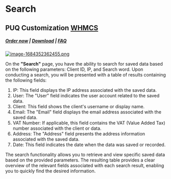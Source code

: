 # Search

## PUQ Customization **[WHMCS](https://puqcloud.com/link.php?id=77)**

#####  [Order now](https://puqcloud.com/whmcs-addon-puq-customization.php) | [Download](https://download.puqcloud.com/WHMCS/addons/PUQ-Customization/) | [FAQ](https://faq.puqcloud.com/)

[![image-1684352362455.png](https://doc.puq.info/uploads/images/gallery/2023-05/scaled-1680-/image-1684352362455.png)](https://doc.puq.info/uploads/images/gallery/2023-05/image-1684352362455.png)

On the **"Search"** page, you have the ability to search for saved data based on the following parameters: Client ID, IP, and Search word. Upon conducting a search, you will be presented with a table of results containing the following fields:

1. IP: This field displays the IP address associated with the saved data.
2. User: The "User" field indicates the user account related to the saved data.
3. Client: This field shows the client's username or display name.
4. Email: The "Email" field displays the email address associated with the saved data.
5. VAT Number: If applicable, this field contains the VAT (Value Added Tax) number associated with the client or data.
6. Address: The "Address" field presents the address information associated with the saved data.
7. Date: This field indicates the date when the data was saved or recorded.

The search functionality allows you to retrieve and view specific saved data based on the provided parameters. The resulting table provides a clear overview of the relevant fields associated with each search result, enabling you to quickly find the desired information.
